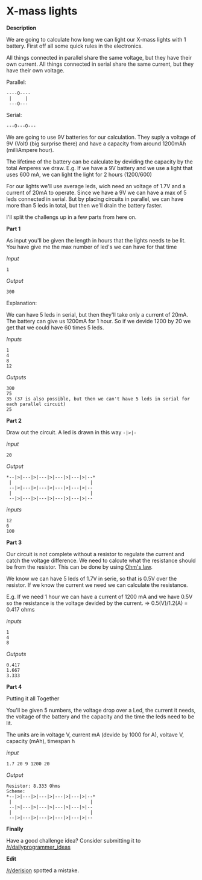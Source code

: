 # X-mass lights
<div class="md"><p><strong>Description</strong></p>
<p>We are going to calculate how long we can light our X-mass lights with 1 battery.
First off all some quick rules in the electronics.</p>
<p>All things connected in parallel share the same voltage, but they have their own current.
All things connected in serial share the same current, but they have their own voltage.</p>
<p>Parallel:</p>
<pre><code>----O---- 
 |     |
 ---O---
</code></pre>
<p>Serial:</p>
<pre><code>---O---O---
</code></pre>
<p>We are going to use 9V batteries for our calculation.
They suply a voltage of 9V (Volt) (big surprise there) and have a capacity from around 1200mAh (milliAmpere hour).</p>
<p>The lifetime of the battery can be calculate by deviding the capacity by the total Amperes we draw.
E.g. If we have a 9V battery and we use a light that uses 600 mA, we can light the light for 2 hours (1200/600)</p>
<p>For our lights we'll use average leds, wich need an voltage of 1.7V and a current of 20mA to operate.
Since we have a 9V we can have a max of 5 leds connected in serial. But by placing circuits in parallel, we can have more than 5 leds in total, but then we'll drain the battery faster.</p>
<p>I'll split the challengs up in a few parts from here on.</p>
<p><strong>Part 1</strong></p>
<p>As input you'll be given the length in hours that the lights needs te be lit.
You have give me the max number of led's we can have for that time</p>
<p><em>Input</em></p>
<pre><code>1
</code></pre>
<p><em>Output</em></p>
<pre><code>300
</code></pre>
<p>Explanation:</p>
<p>We can have 5 leds in serial, but then they'll take only a current of 20mA.
The battery can give us 1200mA for 1 hour. So if we devide 1200 by 20 we get that we could have 60 times 5 leds.</p>
<p><em>Inputs</em></p>
<pre><code>1
4
8
12
</code></pre>
<p><em>Outputs</em></p>
<pre><code>300
75
35 (37 is also possible, but then we can't have 5 leds in serial for each parallel circuit)
25
</code></pre>
<p><strong>Part 2</strong></p>
<p>Draw out the circuit.
A led is drawn in this way <code>-|&gt;|-</code></p>
<p><em>input</em></p>
<pre><code>20
</code></pre>
<p><em>Output</em></p>
<pre><code>*--|&gt;|---|&gt;|---|&gt;|---|&gt;|---|&gt;|--*
 |                             |
 --|&gt;|---|&gt;|---|&gt;|---|&gt;|---|&gt;|--
 |                             |
 --|&gt;|---|&gt;|---|&gt;|---|&gt;|---|&gt;|--
</code></pre>
<p><em>inputs</em></p>
<pre><code>12
6
100
</code></pre>
<p><strong>Part 3</strong></p>
<p>Our circuit is not complete without a resistor to regulate the current and catch the voltage difference.
We need to calcute what the resistance should be from the resistor. This can be done by using <a href="https://en.wikipedia.org/wiki/Ohm%27s_law">Ohm's law</a>.</p>
<p>We know we can have 5 leds of 1.7V in serie, so that is 0.5V over the resistor.
If we know the current we need we can calculate the resistance.</p>
<p>E.g. If we need 1 hour we can have a current of 1200 mA and we have 0.5V so the resistance is the voltage devided by the current.
=&gt; 0.5(V)/1.2(A) = 0.417 ohms</p>
<p><em>inputs</em></p>
<pre><code>1
4
8
</code></pre>
<p><em>Outputs</em></p>
<pre><code>0.417
1.667
3.333
</code></pre>
<p><strong>Part 4</strong></p>
<p>Putting it all Together</p>
<p>You'll be given 5 numbers, the voltage drop over a Led, the current it needs, the voltage of the battery and the capacity and the time the leds need to be lit.</p>
<p>The units are in voltage V, current mA (devide by 1000 for A), voltave V, capacity (mAh), timespan h</p>
<p><em>input</em></p>
<pre><code>1.7 20 9 1200 20
</code></pre>
<p><em>Output</em></p>
<pre><code>Resistor: 8.333 Ohms
Scheme:
*--|&gt;|---|&gt;|---|&gt;|---|&gt;|---|&gt;|--*
 |                             |
 --|&gt;|---|&gt;|---|&gt;|---|&gt;|---|&gt;|--
 |                             |
 --|&gt;|---|&gt;|---|&gt;|---|&gt;|---|&gt;|--
</code></pre>
<p><strong>Finally</strong></p>
<p>Have a good challenge idea?
Consider submitting it to <a href="/r/dailyprogrammer_ideas">/r/dailyprogrammer_ideas</a></p>
<p><strong>Edit</strong></p>
<p><a href="/r/derision">/r/derision</a> spotted a mistake.</p>
</div>
